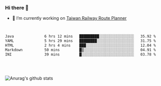 ### Hi there 👋

- 🔭 I’m currently working on [Taiwan Railway Route Planner](https://github.com/Taiwan-Railway-Route-Planner)

<br/>

<!--START_SECTION:waka-->

```txt
Java              6 hrs 12 mins   █████████░░░░░░░░░░░░░░░░   35.92 %
YAML              5 hrs 29 mins   ████████░░░░░░░░░░░░░░░░░   31.75 %
HTML              2 hrs 4 mins    ███░░░░░░░░░░░░░░░░░░░░░░   12.04 %
Markdown          50 mins         █▒░░░░░░░░░░░░░░░░░░░░░░░   04.91 %
INI               39 mins         █░░░░░░░░░░░░░░░░░░░░░░░░   03.78 %
```

<!--END_SECTION:waka-->

<br/>
<br/>

![Anurag's github stats](https://github-readme-stats.vercel.app/api?username=DepickereSven&show_icons=true&theme=tokyonight)



<!--
**DepickereSven/DepickereSven** is a ✨ _special_ ✨ repository because its `README.md` (this file) appears on your GitHub profile.

Here are some ideas to get you started:

- 🔭 I’m currently working on ...
- 🌱 I’m currently learning ...
- 👯 I’m looking to collaborate on ...
- 🤔 I’m looking for help with ...
- 💬 Ask me about ...
- 📫 How to reach me: ...
- 😄 Pronouns: ...
- ⚡ Fun fact: ...
-->
